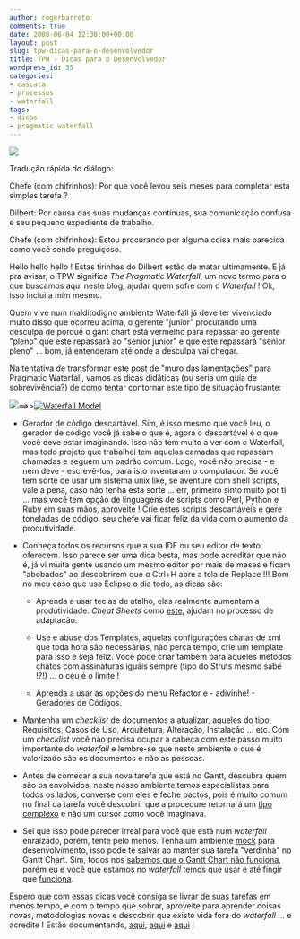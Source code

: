 ```yaml
---
author: rogerbarreto
comments: true
date: 2008-06-04 12:30:00+00:00
layout: post
slug: tpw-dicas-para-o-desenvolvedor
title: TPW - Dicas para o Desenvolvedor
wordpress_id: 35
categories:
- cascata
- processos
- waterfall
tags:
- dicas
- pragmatic waterfall
---
```


[![](http://bp3.blogger.com/_XL8FQmVF9qY/SDya_OnB-kI/AAAAAAAAAGA/PNvOGr9fz1A/s320/dilbert2733310071001.gif)](http://bp3.blogger.com/_XL8FQmVF9qY/SDya_OnB-kI/AAAAAAAAAGA/PNvOGr9fz1A/s1600-h/dilbert2733310071001.gif)




Tradução rápida do diálogo:







Chefe (com chifrinhos): Por que você levou seis meses para completar esta simples tarefa ?




Dilbert: Por causa das suas mudanças contínuas, sua comunicação confusa e seu pequeno expediente de trabalho.




Chefe (com chifrinhos): Estou procurando por alguma coisa mais parecida como você sendo preguiçoso.



Hello hello hello ! Estas tirinhas do Dilbert estão de matar ultimamente. E já pra avisar, o TPW significa _The Pragmatic Waterfall_, um novo termo para o que buscamos aqui neste blog, ajudar quem sofre com o _Waterfall_ ! Ok, isso inclui a mim mesmo.

Quem vive num malditodigno ambiente Waterfall já deve ter vivenciado muito disso que ocorreu acima, o gerente "junior" procurando uma desculpa de porque o gant chart está vermelho para repassar ao gerente "pleno" que este repassará ao "senior junior" e que este repassará "senior pleno" ... bom, já entenderam até onde a desculpa vai chegar.

Na tentativa de transformar este post de "muro das lamentações" para Pragmatic Waterfall, vamos as dicas didáticas (ou seria um guia de sobrevivência?) de como tentar contornar este tipo de situação frustante:

[![](http://1up4dev.org/wp-content/uploads/2008/06/14-03-06_sharon.jpg?w=300)](http://1up4dev.org/wp-content/uploads/2008/06/14-03-06_sharon.jpg)==>>[![Waterfall Model](http://1up4dev.org/wp-content/uploads/2008/06/waterfall_model.png?w=300)](http://1up4dev.org/wp-content/uploads/2008/06/waterfall_model.png)



	
  * Gerador de código descartável. Sim, é isso mesmo que você leu, o gerador de código você já sabe o que é, agora o descartável é o que você deve estar imaginando. Isso não tem muito a ver com o Waterfall, mas todo projeto que trabalhei tem aquelas camadas que repassam chamadas e seguem um padrão comum. Logo, você não precisa - e nem deve - escrevê-los, para isto inventaram o computador. Se você tem sorte de usar um sistema unix like, se aventure com shell scripts, vale a pena, caso não tenha esta sorte ... err, primeiro sinto muito por ti ... mas você tem opção de linguagens de scripts como Perl, Python e Ruby em suas mãos, aproveite ! Crie estes scripts descartáveis e gere toneladas de código, seu chefe vai ficar feliz da vida com o aumento da produtividade.

	
  * Conheça todos os recursos que a sua IDE ou seu editor de texto oferecem. Isso parece ser uma dica besta, mas pode acreditar que não é, já vi muita gente usando um mesmo editor por mais de meses e ficam "abobados" ao descobrirem que o Ctrl+H abre a tela de Replace !!! Bom no meu caso que uso Eclipse o dia todo, as dicas são:

	
    * Aprenda a usar teclas de atalho, elas realmente aumentam a produtividade. _Cheat Sheets_ como [este](http://www.n0sl33p.org/dev/eclipse_keys.html), ajudam no processo de adaptação.

	
    * Use e abuse dos Templates, aquelas configurações chatas de xml que toda hora são necessárias, não perca tempo, crie um template para isso e seja feliz. Você pode criar também para aqueles métodos chatos com assinaturas iguais sempre (tipo do Struts mesmo sabe !?!) ... o céu é o limite !

	
    * Aprenda a usar as opções do menu Refactor e - adivinhe! - Geradores de Códigos.




	
  * Mantenha um _checklist_ de documentos a atualizar, aqueles do tipo, Requisitos, Casos de Uso, Arquitetura, Alteração, Instalação ... etc. Com um _checklist_ você não precisa ocupar a cabeça com este passo muito importante do _waterfall_ e lembre-se que neste ambiente o que é valorizado são os documentos e não as pessoas.

	
  * Antes de começar a sua nova tarefa que está no Gantt, descubra quem são os envolvidos, neste nosso ambiente temos especialistas para todos os lados, converse com eles e feche pactos, pois é muito comum no final da tarefa você descobrir que a procedure retornará um [tipo complexo](http://blogs.ittoolbox.com/oracle/guide/archives/learn-oracle-miscellaneous-user-defined-and-complex-types-17977) e não um cursor como você imaginava.

	
  * Sei que isso pode parecer irreal para você que está num _waterfall_ enraízado, porém, tente pelo menos. Tenha um ambiente [mock](http://en.wikipedia.org/wiki/Mock_object) para desenvolvimento, isso pode te salvar ao manter sua tarefa "verdinha" no Gantt Chart. Sim, todos nos [sabemos que o Gantt Chart não funciona](http://blog.aspercom.com.br/2007/11/15/ganttchartnaofunciona/trackback/), porém eu e você que estamos no _waterfall_ temos que usar e até fingir que [funciona](http://gc.blog.br/2007/12/04/cronogramas-nao-funcionam/).


Espero que com essas dicas você consiga se livrar de suas tarefas em menos tempo, e com o tempo que sobrar, aproveite para aprender coisas novas, metodologias novas e descobrir que existe vida fora do _waterfall_ ... e acredite ! Estão documentando, [aqui](http://blog.aspercom.com.br/2008/05/29/um-exemplo-a-ser-seguido/trackback/), [aqui](http://gc.blog.br/2008/05/27/como-estamos-indo-com-a-adocao-de-scrum-na-globocom/) e [aqui](http://blog.seatecnologia.com.br/articles/2008/05/29/experiencias-%C3%81geis-na-sea-episodio-i-%E2%80%93-a-ameaca-fantasma) !
